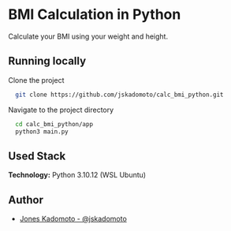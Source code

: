 
# BMI Calculation in Python

Calculate your BMI using your weight and height.

## Running locally

Clone the project

```bash
  git clone https://github.com/jskadomoto/calc_bmi_python.git
```

Navigate to the project directory

```bash
  cd calc_bmi_python/app
  python3 main.py
```


## Used Stack

**Technology:** Python 3.10.12 (WSL Ubuntu) 


## Author

- [Jones Kadomoto - @jskadomoto](https://www.github.com/jskadomoto)


